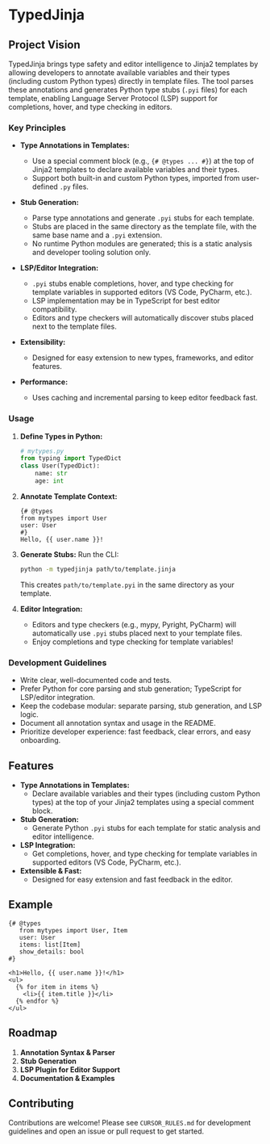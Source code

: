# TypedJinja

## Project Vision

TypedJinja brings type safety and editor intelligence to Jinja2 templates by allowing developers to annotate available variables and their types (including custom Python types) directly in template files. The tool parses these annotations and generates Python type stubs (`.pyi` files) for each template, enabling Language Server Protocol (LSP) support for completions, hover, and type checking in editors.

### Key Principles

- **Type Annotations in Templates:**
  - Use a special comment block (e.g., `{# @types ... #}`) at the top of Jinja2 templates to declare available variables and their types.
  - Support both built-in and custom Python types, imported from user-defined `.py` files.

- **Stub Generation:**
  - Parse type annotations and generate `.pyi` stubs for each template.
  - Stubs are placed in the same directory as the template file, with the same base name and a `.pyi` extension.
  - No runtime Python modules are generated; this is a static analysis and developer tooling solution only.

- **LSP/Editor Integration:**
  - `.pyi` stubs enable completions, hover, and type checking for template variables in supported editors (VS Code, PyCharm, etc.).
  - LSP implementation may be in TypeScript for best editor compatibility.
  - Editors and type checkers will automatically discover stubs placed next to the template files.

- **Extensibility:**
  - Designed for easy extension to new types, frameworks, and editor features.

- **Performance:**
  - Uses caching and incremental parsing to keep editor feedback fast.

### Usage

1. **Define Types in Python:**
   ```python
   # mytypes.py
   from typing import TypedDict
   class User(TypedDict):
       name: str
       age: int
   ```

2. **Annotate Template Context:**
   ```jinja
   {# @types
   from mytypes import User
   user: User
   #}
   Hello, {{ user.name }}!
   ```

3. **Generate Stubs:**
   Run the CLI:
   ```sh
   python -m typedjinja path/to/template.jinja
   ```
   This creates `path/to/template.pyi` in the same directory as your template.

4. **Editor Integration:**
   - Editors and type checkers (e.g., mypy, Pyright, PyCharm) will automatically use `.pyi` stubs placed next to your template files.
   - Enjoy completions and type checking for template variables!

### Development Guidelines

- Write clear, well-documented code and tests.
- Prefer Python for core parsing and stub generation; TypeScript for LSP/editor integration.
- Keep the codebase modular: separate parsing, stub generation, and LSP logic.
- Document all annotation syntax and usage in the README.
- Prioritize developer experience: fast feedback, clear errors, and easy onboarding.

## Features

- **Type Annotations in Templates:**
  - Declare available variables and their types (including custom Python types) at the top of your Jinja2 templates using a special comment block.
- **Stub Generation:**
  - Generate Python `.pyi` stubs for each template for static analysis and editor intelligence.
- **LSP Integration:**
  - Get completions, hover, and type checking for template variables in supported editors (VS Code, PyCharm, etc.).
- **Extensible & Fast:**
  - Designed for easy extension and fast feedback in the editor.

## Example

```jinja
{# @types
   from mytypes import User, Item
   user: User
   items: list[Item]
   show_details: bool
#}

<h1>Hello, {{ user.name }}!</h1>
<ul>
  {% for item in items %}
    <li>{{ item.title }}</li>
  {% endfor %}
</ul>
```

## Roadmap

1. **Annotation Syntax & Parser**
2. **Stub Generation**
3. **LSP Plugin for Editor Support**
4. **Documentation & Examples**

## Contributing

Contributions are welcome! Please see `CURSOR_RULES.md` for development guidelines and open an issue or pull request to get started. 